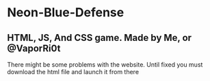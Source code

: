 # Neon-Blue-Defense
HTML, JS, And CSS game. Made by Me, or @VaporRi0t
---
There might be some problems with the website. Until fixed you must download the html file and launch it from there
